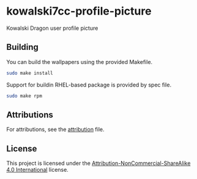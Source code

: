 # kowalski7cc-profile-picture

Kowalski Dragon user profile picture

## Building

You can build the wallpapers using the provided Makefile.

```bash
sudo make install
```

Support for buildin RHEL-based package is provided by spec file.

```bash
sudo make rpm
```

## Attributions

For attributions, see the [attribution](Attribution) file.

## License

This project is licensed under the [Attribution-NonCommercial-ShareAlike 4.0 International](COPYING) license.
